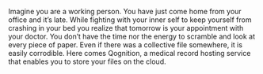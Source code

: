 Imagine you are a working person. You have just come home from your office and it’s late.
While fighting with your inner self to keep yourself from crashing in your bed you realize that tomorrow is your appointment with your doctor. 
You don’t have the time nor the energy to scramble and look at every piece of paper. Even if there was a collective file somewhere, it is easily corrodible. 
Here comes Qognition, a medical record hosting service that enables you to store your files on the cloud.	
